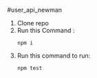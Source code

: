 #user_api_newman
1. Clone repo
2. Run this Command :
   ```
   npm i
   ```
3. Run this command to run:
   ```
   npm test
   ```
